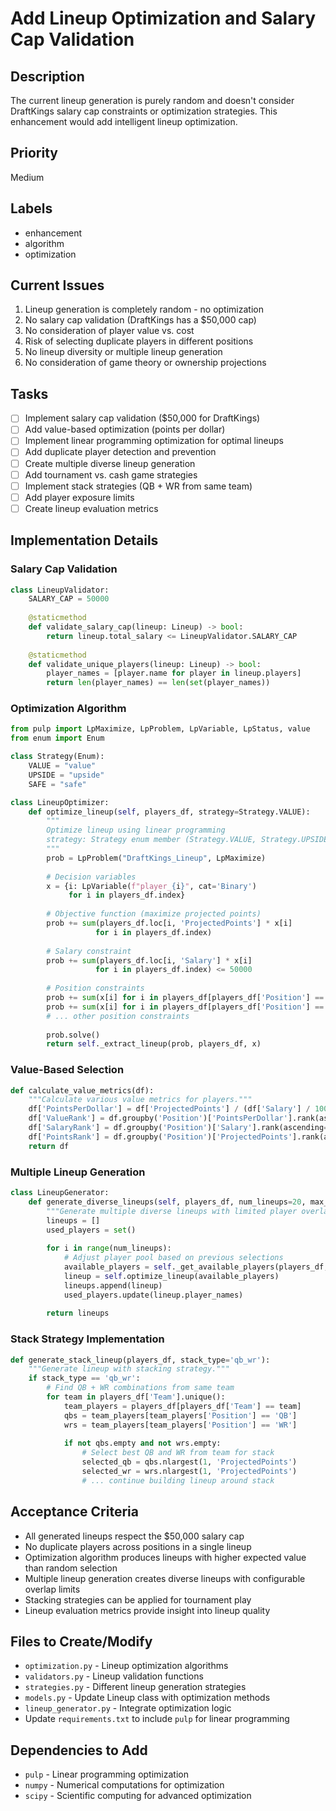 # Add Lineup Optimization and Salary Cap Validation

## Description
The current lineup generation is purely random and doesn't consider DraftKings salary cap constraints or optimization strategies. This enhancement would add intelligent lineup optimization.

## Priority
Medium

## Labels
- enhancement
- algorithm
- optimization

## Current Issues
1. Lineup generation is completely random - no optimization
2. No salary cap validation (DraftKings has a $50,000 cap)
3. No consideration of player value vs. cost
4. Risk of selecting duplicate players in different positions
5. No lineup diversity or multiple lineup generation
6. No consideration of game theory or ownership projections

## Tasks
- [ ] Implement salary cap validation ($50,000 for DraftKings)
- [ ] Add value-based optimization (points per dollar)
- [ ] Implement linear programming optimization for optimal lineups
- [ ] Add duplicate player detection and prevention
- [ ] Create multiple diverse lineup generation
- [ ] Add tournament vs. cash game strategies
- [ ] Implement stack strategies (QB + WR from same team)
- [ ] Add player exposure limits
- [ ] Create lineup evaluation metrics

## Implementation Details

### Salary Cap Validation
```python
class LineupValidator:
    SALARY_CAP = 50000
    
    @staticmethod
    def validate_salary_cap(lineup: Lineup) -> bool:
        return lineup.total_salary <= LineupValidator.SALARY_CAP
    
    @staticmethod
    def validate_unique_players(lineup: Lineup) -> bool:
        player_names = [player.name for player in lineup.players]
        return len(player_names) == len(set(player_names))
```

### Optimization Algorithm
```python
from pulp import LpMaximize, LpProblem, LpVariable, LpStatus, value
from enum import Enum

class Strategy(Enum):
    VALUE = "value"
    UPSIDE = "upside"
    SAFE = "safe"

class LineupOptimizer:
    def optimize_lineup(self, players_df, strategy=Strategy.VALUE):
        """
        Optimize lineup using linear programming
        strategy: Strategy enum member (Strategy.VALUE, Strategy.UPSIDE, Strategy.SAFE)
        """
        prob = LpProblem("DraftKings_Lineup", LpMaximize)
        
        # Decision variables
        x = {i: LpVariable(f"player_{i}", cat='Binary') 
             for i in players_df.index}
        
        # Objective function (maximize projected points)
        prob += sum(players_df.loc[i, 'ProjectedPoints'] * x[i] 
                   for i in players_df.index)
        
        # Salary constraint
        prob += sum(players_df.loc[i, 'Salary'] * x[i] 
                   for i in players_df.index) <= 50000
        
        # Position constraints
        prob += sum(x[i] for i in players_df[players_df['Position'] == 'QB'].index) == 1
        prob += sum(x[i] for i in players_df[players_df['Position'] == 'RB'].index) >= 2
        # ... other position constraints
        
        prob.solve()
        return self._extract_lineup(prob, players_df, x)
```

### Value-Based Selection
```python
def calculate_value_metrics(df):
    """Calculate various value metrics for players."""
    df['PointsPerDollar'] = df['ProjectedPoints'] / (df['Salary'] / 1000)
    df['ValueRank'] = df.groupby('Position')['PointsPerDollar'].rank(ascending=False)
    df['SalaryRank'] = df.groupby('Position')['Salary'].rank(ascending=True)
    df['PointsRank'] = df.groupby('Position')['ProjectedPoints'].rank(ascending=False)
    return df
```

### Multiple Lineup Generation
```python
class LineupGenerator:
    def generate_diverse_lineups(self, players_df, num_lineups=20, max_overlap=6):
        """Generate multiple diverse lineups with limited player overlap."""
        lineups = []
        used_players = set()
        
        for i in range(num_lineups):
            # Adjust player pool based on previous selections
            available_players = self._get_available_players(players_df, used_players, max_overlap)
            lineup = self.optimize_lineup(available_players)
            lineups.append(lineup)
            used_players.update(lineup.player_names)
        
        return lineups
```

### Stack Strategy Implementation
```python
def generate_stack_lineup(players_df, stack_type='qb_wr'):
    """Generate lineup with stacking strategy."""
    if stack_type == 'qb_wr':
        # Find QB + WR combinations from same team
        for team in players_df['Team'].unique():
            team_players = players_df[players_df['Team'] == team]
            qbs = team_players[team_players['Position'] == 'QB']
            wrs = team_players[team_players['Position'] == 'WR']
            
            if not qbs.empty and not wrs.empty:
                # Select best QB and WR from team for stack
                selected_qb = qbs.nlargest(1, 'ProjectedPoints')
                selected_wr = wrs.nlargest(1, 'ProjectedPoints')
                # ... continue building lineup around stack
```

## Acceptance Criteria
- All generated lineups respect the $50,000 salary cap
- No duplicate players across positions in a single lineup
- Optimization algorithm produces lineups with higher expected value than random selection
- Multiple lineup generation creates diverse lineups with configurable overlap limits
- Stacking strategies can be applied for tournament play
- Lineup evaluation metrics provide insight into lineup quality

## Files to Create/Modify
- `optimization.py` - Lineup optimization algorithms
- `validators.py` - Lineup validation functions
- `strategies.py` - Different lineup generation strategies
- `models.py` - Update Lineup class with optimization methods
- `lineup_generator.py` - Integrate optimization logic
- Update `requirements.txt` to include `pulp` for linear programming

## Dependencies to Add
- `pulp` - Linear programming optimization
- `numpy` - Numerical computations for optimization
- `scipy` - Scientific computing for advanced optimization